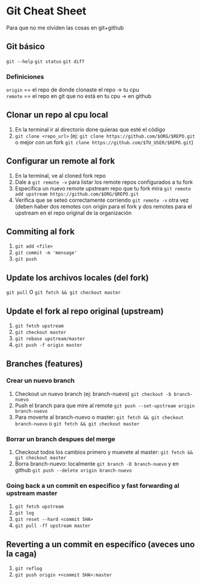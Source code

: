 # Git Cheat Sheet

Para que no me olviden las cosas en git+github


## Git básico

`git --help` 
`git status`
`git diff`

### Definiciones
`origin` == el repo de donde clonaste el repo -> tu cpu  
`remote` == el repo en git que no está en tu cpu -> en github


## Clonar un repo al cpu local

1) En la terminal ir al directorio done quieras que esté el código
2) `git clone <repo_url>` (ej: `git clone https://github.com/$ORG/$REPO.git` o mejor con un fork `git clone https://github.com/$TU_USER/$REPO.git`)


## Configurar un remote al fork

1) En la terminal, ve al cloned fork repo
2) Dale a `git remote -v` para listar los remote repos configurados a tu fork
3) Especifica un nuevo remote upstream repo que tu fork mira `git remote add upstream https://github.com/$ORG/$REPO.git`
4) Verifica que se seteó correctamente corriendo `git remote -v` otra vez (deben haber dos remotes con origin para el fork y dos remotes para el upstream en el repo original de la organización


## Commiting al fork

1) `git add <file>`
2) `git commit -m 'mensage'`
3) `git push`


## Update los archivos locales (del fork)

`git pull` O `git fetch && git checkout master`


## Update el fork al repo original (upstream)

1) `git fetch upstream`
2) `git checkout master`
3) `git rebase upstream/master`
4) `git push -f origin master`


## Branches (features)

### Crear un nuevo branch

1) Checkout un nuevo branch (ej: branch-nuevo) `git checkout -b branch-nuevo`
2) Push el branch para que mire al remote `git push --set-upstream origin branch-nuevo`
3) Para moverte al branch-nuevo o master: `git fetch && git checkout branch-nuevo` o `git fetch && git checkout master`

### Borrar un branch despues del merge

1) Checkout todos los cambios primero y muevete al master: `git fetch && git checkout master`
2) Borra branch-nuevo: localmente `git branch -D branch-nuevo` y en github `git push --delete origin branch-nuevo`

### Going back a un commit en especifico y fast forwarding al upstream master
1) `git fetch upstream`
2) `git log`
3) `git reset --hard <commit SHA>`
4) `git pull -ff upstream master`


## Reverting a un commit en específico (aveces uno la caga)
1) `git reflog`
2) `git push origin +<commit SHA>:master`
